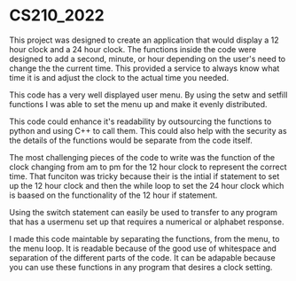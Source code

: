 # CS210_2022

This project was designed to create an application that would display a 12 hour clock and a 24 hour clock.
The functions inside the code were designed to add a second, minute, or hour depending on the user's need to change the the current time.
This provided a service to always know what time it is and adjust the clock to the actual time you needed.

This code has a very well displayed user menu.  By using the setw and setfill functions I was able to set the menu up and make it evenly distributed.  

This code could enhance it's readability by outsourcing the functions to python and using C++ to call them.  This could also help with the security as the details of the functions would be separate from the code itself.  

The most challenging pieces of the code to write was the function of the clock changing from am to pm for the 12 hour clock to represent the correct time.  That funciton was tricky because their is the intial if statement to set up the 12 hour clock and then the while loop to set the 24 hour clock which is baased on the functionality of the 12 hour if statement.  

Using the switch statement can easily be used to transfer to any program that has a usermenu set up that requires a numerical or alphabet response.  

I made this code maintable by separating the functions, from the menu, to the menu loop.  It is readable because of the good use of whitespace and separation of the different parts of the code.  It can be adapable because you can use these functions in any program that desires a clock setting.  
